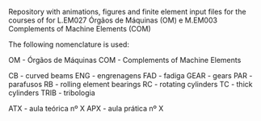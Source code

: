 Repository with animations, figures and finite element input files for the courses of for L.EM027 Órgãos de Máquinas (OM) e M.EM003 Complements of Machine Elements (COM)

The following nomenclature is used:

OM - Órgãos de Máquinas
COM - Complements of Machine Elements

CB - curved beams
ENG - engrenagens
FAD - fadiga
GEAR - gears
PAR - parafusos
RB - rolling element bearings
RC - rotating cylinders
TC - thick cylinders
TRIB - tribologia 

ATX - aula teórica nº X
APX - aula prática nº X
